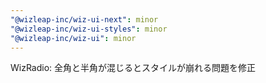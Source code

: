 ```yaml
---
"@wizleap-inc/wiz-ui-next": minor
"@wizleap-inc/wiz-ui-styles": minor
"@wizleap-inc/wiz-ui": minor
---
```


WizRadio: 全角と半角が混じるとスタイルが崩れる問題を修正
